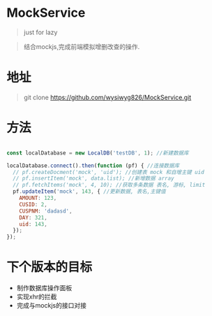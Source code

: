 # MockService
> just for lazy

> 结合mockjs,完成前端模拟增删改查的操作.

# 地址
> git clone https://github.com/wysiwyg826/MockService.git

# 方法

```javascript

const localDatabase = new LocalDB('testDB', 1); //新建数据库

localDatabase.connect().then(function (pf) { //连接数据库
  // pf.createDocment('mock', 'uid'); //创建表 mock 和自增主键 uid
  // pf.insertItem('mock', data.list); //新增数据 array
  // pf.fetchItems('mock', 4, 10); //获取多条数据 表名, 游标, limit
  pf.updateItem('mock', 143, { //更新数据, 表名,主键值
    AMOUNT: 123,
    CUSID: 2,
    CUSPNM: 'dadasd',
    DAY: 321,
    uid: 143,
  });
});
```

# 下个版本的目标
 * 制作数据库操作面板
 * 实现xhr的拦截
 * 完成与mockjs的接口对接
